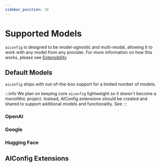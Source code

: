 ```yaml
---
sidebar_position: 10
---
```


# Supported Models

`aiconfig` is designed to be model-agnostic and multi-modal, allowing it to work with any model from any provider. For more information on how this works, please see [Extensibility](/docs/extensibility)

## Default Models

`aiconfig` ships with out-of-the-box support for a limited number of models.

:::info
We plan on keeping core `aiconfig` lightweight so it doesn't become a monolithic project. Instead, AIConfig extensions should be created and shared to support additional models and functionality. See
:::

### OpenAI

### Google

### Hugging Face

## AIConfig Extensions
